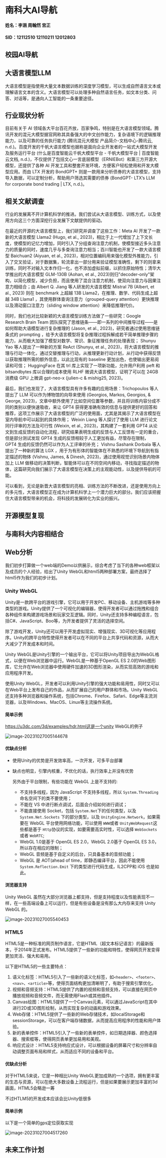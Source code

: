 # 南科大AI导航

#### 姓名：李涵 周翰然 宫正

#### SID：12112510 12110211 12012803

## 校园AI导航





## 大语言模型LLM

大语言模型是指使用大量文本数据训练的深度学习模型，可以生成自然语言文本或理解语言文本的含义。大语言模型可以处理多种自然语言任务，如文本分类、问答、对话等，是通向人工智能的一条重要途径。

## 行业现状分析

目前有关于 AI 领域各大平台百花齐放，百家争鸣，特别是在大语言模型领域。腾讯开发的混元大模型据官网称其具备强大的中文创作能力，复杂语境下的逻辑推理能力，以及可靠的任务执行能力 (腾讯混元大模型 产品简介-文档中心-腾讯云, n.d.)。百度开发的千帆大语言模型也据称是面向企业开发者的一站式大模型开发及服务运行平台 (什么是百度智能云千帆大模型平台 - 千帆大模型平台 | 百度智能云文档, n.d.)，不仅提供了包括文心一言底层模型（ERNIEBot）和第三方开源大模型，还提供了各种 AI 开发工具和整套开发环境，方便客户轻松使用和开发大模型应用。而由 LTX 开发的 BondGPT+ 则是一款用来分析债券的大语⾔模型，支持导入数据，可以定制分析，帮助用户筛选其需要的债券 (BondGPT- LTX’s LLM for corporate bond trading | LTX, n.d.)。

## 相关文献调查

行业的发展离不开计算机科学的推进。我们尝试从大语言模型、训练方式，以及使用方向这三个方面深挖行业发展下文献提供的驱动。

在最近的开源的大语言模型上，我们研究并调查了这些工作：Meta AI 开发了一款新的大语言模型 Llama2 (Hugo, et al., 2023)，相比于上一代增加了上下文长度，使模型的记忆力增加，同时引入了分组查询注意力机制，使模型接近多头注意力的质量的同时，速度几乎与多查询注意力相当；百川智能也开发了一款大语言模型 Baichuan2 (Aiyuan, et al., 2023)，相对位置编码用来强化模型外推能力，引入了交叉验证，对于数据集，轮流拿出一部分用来验证模型准确性，剩下的则拿来训练，同时不对输入文本作归一化，也不添加虚拟前缀，以抓住原始特性；清华大学推出的大语言模型 GLM-130B (Aohan, et al., 2023)则归"decoder-only"架构，以简化模型，减少负担，而且使用了混合注意力机制，使双向注意力与因果注意力相结合；由 Albert Q. Jiang 等人研发的大语言模型 Mistral 7B (Albert, et al., 2023) 则在 benchmark 上超越 13B Llama2，在推理、数学、代码⽣成上超越 34B Llama1 ，其使用群体查询注意力（grouped-query attention）更快推理以及滑动窗口注意力（sliding window attention）来降低推理代价。

同时，我们也对比较新颖的大语言模型训练方法做了一些研究：Google Research Brain Team 团队探究了思维链条——即⼀系列的中间推导过程——是如何帮助大语模型进行复杂推理的 (Jason, et al., 2023)，研究者通过使用思维链条式的 prompting ，给予大语言模型将复杂推理过程拆解成若干简单推理步骤的能力，从而极大加强了模型对数学、常识、象征推理任务的处理表现； Shunyu Yao 等人提出了⼀种新的方案 ReAct (Shunyu, et al., 2023)，将大语言模型的推理与行动一体化，通过交替推理与行动，从推理更新行动计划，从行动中获得反馈以获取推理所需的额外信息，以此比现有的 baseline 更加出色，也使输出更易阅读和可信； HuggingFace 在其 trl 库上实现了⼀项新功能，允许用户利⽤ peft 和 bitsandbytes 库以合理的成本使用 RLHF 微调大语言模型，证明了可以在 24GB 消费级 GPU 上微调 gpt-neo-x (julien-c & mishig25, 2023)。

最后，我们也发现了，大语言模型具有许多有趣的应用场景：Trichopoulos 等人提出了 LLM 可以作为博物馆的向导来使用 (Georgios, Markos, Georgios, & George, 2023)，文章中额外使用了比如空间位置等参数，并且将训练内容分成不同的类别以便快速吸收，来让 GPT4 获得更准确有效的信息与提供更好的回答和推荐，这项工作展示了大语言模型的广泛的使用面，尤其是其揭示了大语言模型在室内导航中可以起到的具体作用； Weixin Liang 等人探讨了使用 LLM 进行论文同行评审的方法及可行性 (Weixin, et al., 2023)，其构建了一套利用 GPT4 从论文到生成反馈的自动化流程，研究结果表明生成的反馈与人工反馈有一定的重合，但是部分测试发现 GPT4 生成的反馈相较于人工更加有益，尽管存在限制， GPT4 生成的反馈仍然可以作为人工评审的补充； Vishnu Sashank Dorbala 等人提出了⼀种新的算法 LGX ，用于为有形体的智能体在不熟悉的环境下导航到有指定描述的物体 (Vishnu, James, & Dinesh, 2023)，通过使用视觉识别场景内物体加上 LLM 做移动的决策判断，智能体可以在不同空间内移动，寻找指定描述的物体，这篇研究向我们展示了大语言模型在决策上的主观能动性，以及提供导航的可能。

可以看到，无论是新晋大语言模型的亮相、训练方法的不断改进，还是使用方向上的多元性，大语言模型正在成为计算机科学上一个潜力巨大的部分。我们应该把握住大语言模型带来的机会，将科技的发展转化为实业的振兴。

## 开源模型复现





## 与南科大内容相结合





## Web分析

我们初步打算做一个web端的Demo以供展示，综合考虑了当下的各种web框架以及成员的个人经验，给出了Unity WebGL和html5两种部署方案，最终选择了html5作为我们的初步计划。

### Unity WebGL 

Unity是一款跨平台的游戏引擎，它可以用于开发PC、移动设备、主机游戏等多种类型的游戏。Unity提供了一个可视化的编辑器，使得开发者可以通过拖拽和组合各种组件来构建游戏场景和玩家交互逻辑。同时，Unity还支持多种编程语言，包括C#、JavaScript、Boo等，为开发者提供了灵活的选择空间。

除了游戏开发，Unity还可以用于开发虚拟现实、增强现实、3D可视化等应用程序。Unity的跨平台特性使得开发者可以在不同的平台上共享代码和资源，从而大大减少了开发成本和时间。

Unity WebGL是Unity引擎的一个输出平台，它可以将Unity项目导出为WebGL格式，以便在Web浏览器中运行。WebGL是一种基于OpenGL ES 2.0的Web图形库，它允许在Web浏览器中使用硬件加速的3D图形渲染，从而实现高效的游戏和应用程序开发。

使用Unity WebGL，开发者可以利用Unity引擎的强大功能和易用性，同时又可以在Web平台上发布自己的作品，从而扩展自己的用户群体和市场。Unity WebGL还支持多种浏览器和操作系统，包括Chrome、Firefox、Safari、Edge等主流浏览器，以及Windows、MacOS、Linux等主流操作系统。

#### 简单示例

https://u3dc.com/3d/examples/hdr.html这是一个unity WebGL的例子


![image-20231027005144678](https://github.com/MikAilis/CXSJ-III-Sustech-LLM-navigation/assets/100832845/688bf2ff-e75e-4390-aad2-709cee35886b)

#### 优缺点分析

- 使用Unity的优势是开发效率高，一次开发，可多平台部署

- 缺点也明显，引擎内核重，不优化的话，执行效率上并没有优势

  另外由于平台限制，有些功能在 WebGL 上是不支持的:

  - 不支持多线程，因为 JavaScript 不支持多线程，所以 `System.Threading` 命名空间下的类不要使用；
  - 不能在 VS 中进行断点调试，后面会介绍如何进行调试；
  - 不能直接使用 Socket，包括 `System.Net`下的任何类型，以及 `System.Net.Sockets` 下的部分类型，以及 `UnityEngine.Network`，如果需要在 WebGL 平台使用网络功能，可以使用 `WWW`或者 `UnityWebRequest`这些都是基于 `Http`协议的实现，如要需要高实时性，可以选择 `WebSockets`或者 `WebRTC`;
  - WebGL 1.0是基于 OpenGL ES 2.0，WebGL 2.0基于 OpenGL ES 3.0，所以存在相应的限制；
  - WebGL 音频是基于自定义的后台，只具备基本的音频功能；
  - WebGL 是 AOT(ahead of time，即静态编译平台，因此不能使用 `System.Reflection.Emit` 下的类型进行代码生成，IL2CPP和 iOS 也是如此。



#### **浏览器支持**

Unity WebGL 虽然在大部分浏览器上都支持，但是支持程度以及性能表现不一样，在一些高端设备上可以运行，但是有些设备是没有那么大内存来支持 Unity WebGL 的。

![image-20231027005540453](https://github.com/MikAilis/CXSJ-III-Sustech-LLM-navigation/assets/100832845/412efe6c-5500-4b41-b2c9-d516c585b665)

### HTML5

HTML5是一种标准的网页制作语言，它是HTML（超文本标记语言）的最新版本，于2014年正式发布。HTML5提供了一些新的功能和特性，使得网页开发变得更加灵活、强大和易用。

以下是HTML5的一些主要特点：

1. 语义化标签：HTML5引入了一些新的语义化标签，如`<header>`、`<footer>`、`<nav>`、`<article>`等，使得页面结构更加清晰明了，有助于搜索引擎优化。
2. 视频和音频支持：HTML5提供了内置的视频和音频支持，可以直接在网页中播放视频和音频文件，而无需使用Flash或其他插件。
3. Canvas绘图：HTML5提供了一个Canvas元素，可以通过JavaScript在其中进行2D或3D图形绘制，从而实现复杂的动画和游戏效果。
4. Web存储：HTML5提供了一些新的Web存储技术，如localStorage和sessionStorage，可以在客户端存储数据，从而提高应用程序的性能和用户体验。
5. 新的表单控件：HTML5引入了一些新的表单控件，如日期选择器、颜色选择器、搜索框等，使得网页表单更加易用和美观。
6. 响应式设计：HTML5支持响应式设计，可以根据设备的屏幕尺寸和分辨率自动调整页面布局和样式，从而适应不同的设备和平台。

#### 优缺点分析

对于HTML5来说，它是一种相比Unity WebGL更加成熟的一个选项，拥有更丰富的生态与资源，可以在绝大多数设备上流程运行，但是如果要展示更加丰富的3d画面，HTML5会略逊一筹

不过HTLM5的开发成本应该会比Unity低很多

#### 简单示例

以下是一个简单的gps定位获取实现

![image-20231027004517260](C:\Users\GZ632\AppData\Roaming\Typora\typora-user-images\image-20231027004517260.png)



## 未来工作计划

 
